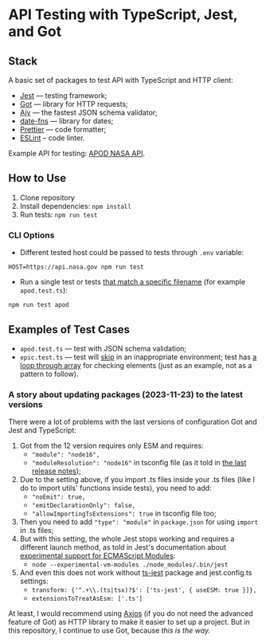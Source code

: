 # API Testing with TypeScript, Jest, and Got

## Stack

A basic set of packages to test API with TypeScript and HTTP client:

- [Jest](https://jestjs.io) — testing framework;
- [Got](https://github.com/sindresorhus/got) — library for HTTP requests;
- [Ajv](https://ajv.js.org) — the fastest JSON schema validator;
- [date-fns](https://date-fns.org) — library for dates;
- [Prettier](https://prettier.io) — code formatter;
- [ESLint](https://eslint.org/) – code linter.

Example API for testing: [APOD NASA API](https://api.nasa.gov).

## How to Use

1. Clone repository
2. Install dependencies: `npm install`
3. Run tests: `npm run test`

### CLI Options

- Different tested host could be passed to tests through `.env` variable:

`HOST=https://api.nasa.gov npm run test`

- Run a single test or tests [that match a specific filename](https://jestjs.io/docs/cli#running-from-the-command-line) (for example `apod.test.ts`):

`npm run test apod`

## Examples of Test Cases

- `apod.test.ts` — test with JSON schema validation;
- `epic.test.ts` — test will [skip](https://jestjs.io/docs/api#describeskipname-fn) in an inappropriate environment; test has [a loop through array](https://developer.mozilla.org/en-US/docs/Web/JavaScript/Reference/Global_Objects/Array/forEach) for checking elements (just as an example, not as a pattern to follow).

### A story about updating packages (2023-11-23) to the latest versions

There were a lot of problems with the last versions of configuration Got and Jest and TypeScript:

1. Got from the 12 version requires only ESM and requires:
   - `"module": "node16",`
   - `"moduleResolution": "node16"` in tsconfig file (as it told in [the last release notes](https://github.com/sindresorhus/got/releases/tag/v13.0.0));
2. Due to the setting above, if you import .ts files inside your .ts files (like I do to import utils' functions inside tests), you need to add:
   - `"noEmit": true,`
   - `"emitDeclarationOnly": false,`
   - `"allowImportingTsExtensions": true` in tsconfig file too;
3. Then you need to add `"type": "module"` in `package.json` for using `import` in .ts files;
4. But with this setting, the whole Jest stops working and requires a different launch method, as told in Jest's documentation about [experimental support for ECMAScript Modules](https://jestjs.io/docs/ecmascript-modules):
   - `node --experimental-vm-modules ./node_modules/.bin/jest`
5. And even this does not work without [ts-jest](https://github.com/kulshekhar/ts-jest) package and jest.config.ts settings:
   - `transform: {'^.+\\.(ts|tsx)?$': ['ts-jest', { useESM: true }]},`
   - `extensionsToTreatAsEsm: ['.ts']`

At least, I would recommend using [Axios](https://axios-http.com/) (if you do not need the advanced feature of Got) as HTTP library to make it easier to set up a project. But in this repository, I continue to use Got, because _this is the way._
